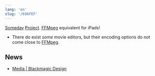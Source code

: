 ```yaml
---
lang: 'en'
slug: '/696FEF'
---
```


[Someday](./../.././docs/pages/Someday.md) [Project](./../.././docs/pages/Project.md). [FFMpeg](./../.././docs/pages/FFMpeg.md) equivalent for iPads!

- There do exist _some_ movie editors, but their encoding options do not come close to [FFMpeg](./../.././docs/pages/FFMpeg.md).

## News

- [Media | Blackmagic Design](https://www.blackmagicdesign.com/media/release/20221020-02)

<head>
  <html lang="en-US"/>
</head>
